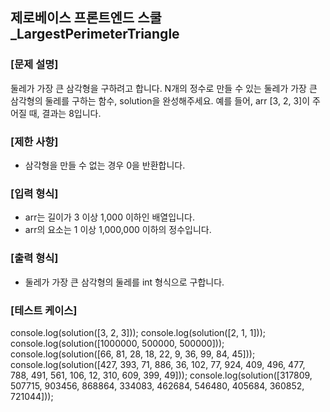 ## 제로베이스 프론트엔드 스쿨\_LargestPerimeterTriangle

### [문제 설명]

둘레가 가장 큰 삼각형을 구하려고 합니다.
N개의 정수로 만들 수 있는 둘레가 가장 큰 삼각형의 둘레를 구하는 함수, solution을 완성해주세요.
예를 들어, arr [3, 2, 3]이 주어질 때, 결과는 8입니다.

### [제한 사항]

- 삼각형을 만들 수 없는 경우 0을 반환합니다.

### [입력 형식]

- arr는 길이가 3 이상 1,000 이하인 배열입니다.
- arr의 요소는 1 이상 1,000,000 이하의 정수입니다.

### [출력 형식]

- 둘레가 가장 큰 삼각형의 둘레를 int 형식으로 구합니다.

### [테스트 케이스]

console.log(solution([3, 2, 3]));
console.log(solution([2, 1, 1]));
console.log(solution([1000000, 500000, 500000]));
console.log(solution([66, 81, 28, 18, 22, 9, 36, 99, 84, 45]));
console.log(solution([427, 393, 71, 886, 36, 102, 77, 924, 409, 496, 477, 788, 491, 561, 106, 12, 310, 609, 399, 49]));
console.log(solution([317809, 507715, 903456, 868864, 334083, 462684, 546480, 405684, 360852, 721044]));
